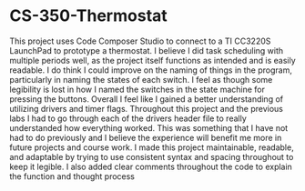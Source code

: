 # CS-350-Thermostat

This project uses Code Composer Studio to connect to a TI CC3220S LaunchPad to prototype a thermostat. I believe I did task scheduling with multiple periods well, as the project itself functions as intended and is easily readable. I do think I could improve on the naming of things in the program, particularly in naming the states of each switch. I feel as though some legibility is lost in how I named the switches in the state machine for pressing the buttons. Overall I feel like I gained a better understanding of utilizing drivers and timer flags. Throughout this project and the previous labs I had to go through each of the drivers header file to really understanded how everything worked. This was something that I have not had to do previously and I believe the experience will benefit me more in future projects and course work.
I made this project maintainable, readable, and adaptable by trying to use consistent syntax and spacing throughout to keep it legible. I also added clear comments throughout the code to explain the function and thought process 
